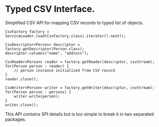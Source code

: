 # Typed CSV Interface. 

Simplified CSV API for mapping CSV records to typed list of objects.

```
CsvFactory factory = ServiceLoader.load(CsvFactory.class).iterator().next();

CsvDescriptor<Person> descriptor = factory.getDescriptor(Person.class);
descriptor.columns("name", "address");
```

```
CsvReader<Person> reader = factory.getReader(descriptor, csvStream);
for(Person person : reader) {
	// person instance initialized from CSV record
}
reader.close();
```

```
CsvWriter<Person> writer = factory.getWriter(descriptor, csvStream);
for(Person person : persons) {
	writer.write(person);
}
writer.close();
```
 
This API contains SPI details but is too simple to break it in two separated packages.
